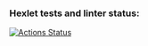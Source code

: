 ### Hexlet tests and linter status:
[![Actions Status](https://github.com/Denver1987/frontend-project-12/actions/workflows/hexlet-check.yml/badge.svg)](https://github.com/Denver1987/frontend-project-12/actions)
